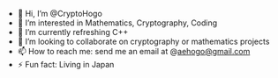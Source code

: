 - 👋 Hi, I’m @CryptoHogo
- 👀 I’m interested in Mathematics, Cryptography, Coding
- 🌱 I’m currently refreshing C++
- 💞️ I’m looking to collaborate on cryptography or mathematics projects
- 📫 How to reach me: send me an email at @aehogo@gmail.com
- ⚡ Fun fact: Living in Japan

<!---
CryptoHogo/CryptoHogo is a ✨ special ✨ repository because its `README.md` (this file) appears on your GitHub profile.
You can click the Preview link to take a look at your changes.
--->
